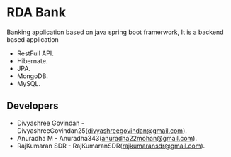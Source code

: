 # RDA Bank
Banking application based on java spring boot framerwork, It is a backend based application
- RestFull API.
- Hibernate.
- JPA.
- MongoDB.
- MySQL.

## Developers
- Divyashree Govindan - DivyashreeGovindan25(divyashreegovindan@gmail.com).
- Anuradha M - Anuradha343(anuradha22mohan@gmail.com).
- RajKumaran SDR - RajKumaranSDR(rajkumaransdr@gmail.com).
  